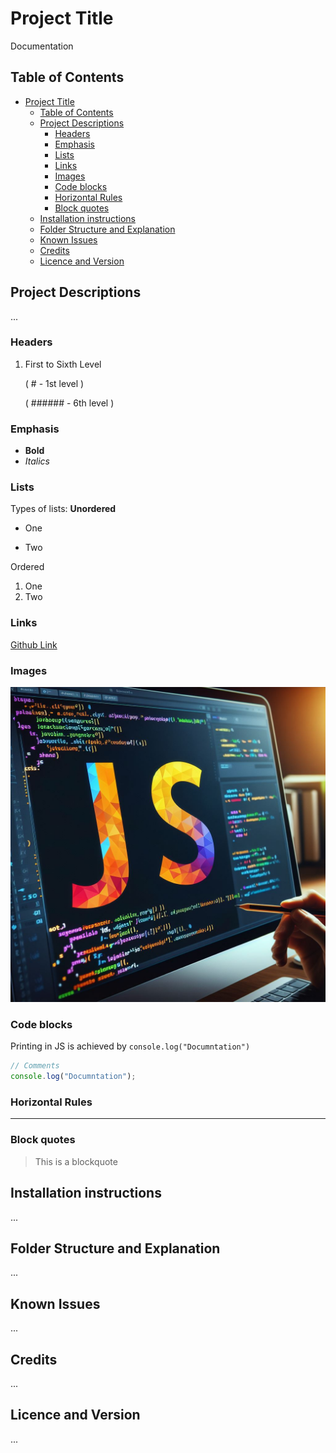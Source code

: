 # Project Title

Documentation

## Table of Contents

- [Project Title](#project-title)
  - [Table of Contents](#table-of-contents)
  - [Project Descriptions](#project-descriptions)
    - [Headers](#headers)
    - [Emphasis](#emphasis)
    - [Lists](#lists)
    - [Links](#links)
    - [Images](#images)
    - [Code blocks](#code-blocks)
    - [Horizontal Rules](#horizontal-rules)
    - [Block quotes](#block-quotes)
  - [Installation instructions](#installation-instructions)
  - [Folder Structure and Explanation](#folder-structure-and-explanation)
  - [Known Issues](#known-issues)
  - [Credits](#credits)
  - [Licence and Version](#licence-and-version)

## Project Descriptions

...

### Headers

1. First to Sixth Level

   ( # - 1st level )

   ( ###### - 6th level )

### Emphasis

- **Bold**
- _Italics_

### Lists

Types of lists: **Unordered**

- One

- Two

Ordered

1. One
2. Two

### Links

[Github Link](https://www.github.com)

### Images

![Alt Text](images/image.jpg)

### Code blocks

Printing in JS is achieved by `console.log("Documntation")`

```js
// Comments
console.log("Documntation");
```

### Horizontal Rules

---

### Block quotes

> This is a blockquote

## Installation instructions

...

## Folder Structure and Explanation

...

## Known Issues

...

## Credits

...

## Licence and Version

...
